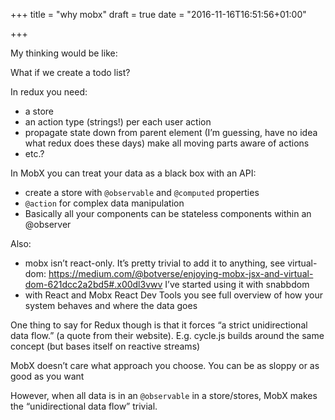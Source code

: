 +++
title = "why mobx"
draft = true
date = "2016-11-16T16:51:56+01:00"

+++

My thinking would be like:

What if we create a todo list?

In redux you need:

- a store
- an action type (strings!) per each user action
- propagate state down from parent element (I’m guessing, have no idea what redux does these days)
make all moving parts aware of actions
- etc.?

In MobX you can treat your data as a black box with an API:

- create a store with `@observable` and `@computed` properties
- `@action` for complex data manipulation
- Basically all your components can be stateless components within an @observer


Also:

- mobx isn’t react-only. It’s pretty trivial to add it to anything, see virtual-dom: https://medium.com/@botverse/enjoying-mobx-jsx-and-virtual-dom-621dcc2a2bd5#.x00dl3vwv I’ve started using it with snabbdom
- with React and Mobx React Dev Tools you see full overview of how your system behaves and where the data goes

One thing to say for Redux though is that it forces “a strict unidirectional data flow.” (a quote from their website). E.g. cycle.js builds around the same concept (but bases itself on reactive streams)

MobX doesn’t care what approach you choose. You can be as sloppy or as good as you want

However, when all data is in an `@observable` in a store/stores, MobX makes the “unidirectional data flow” trivial.
